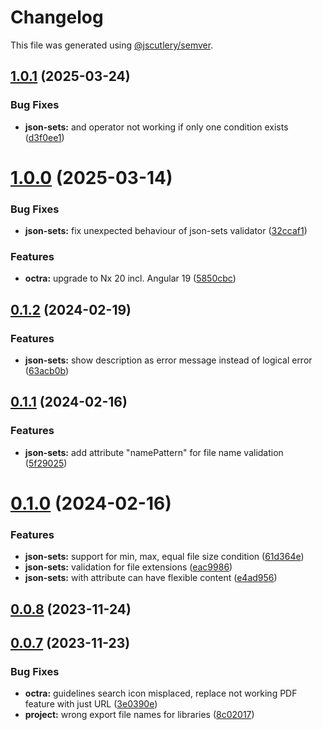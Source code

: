 # Changelog

This file was generated using [@jscutlery/semver](https://github.com/jscutlery/semver).

## [1.0.1](https://github.com/IPS-LMU/octra/compare/json-sets-1.0.0...json-sets-1.0.1) (2025-03-24)


### Bug Fixes

* **json-sets:** and operator not working if only one condition exists ([d3f0ee1](https://github.com/IPS-LMU/octra/commit/d3f0ee1eaed659531c77ed541f51bcb6f3bf9ccb))



# [1.0.0](https://github.com/IPS-LMU/octra/compare/json-sets-0.1.2...json-sets-1.0.0) (2025-03-14)


### Bug Fixes

* **json-sets:** fix unexpected behaviour of json-sets validator ([32ccaf1](https://github.com/IPS-LMU/octra/commit/32ccaf1d06ca83e2ea3cde6a9565aed75938cfb4))


### Features

* **octra:** upgrade to Nx 20 incl. Angular 19 ([5850cbc](https://github.com/IPS-LMU/octra/commit/5850cbcb71a6664ca53e9a038443e913390910c3))



## [0.1.2](https://github.com/IPS-LMU/octra/compare/json-sets-0.1.1...json-sets-0.1.2) (2024-02-19)

### Features

- **json-sets:** show description as error message instead of logical error ([63acb0b](https://github.com/IPS-LMU/octra/commit/63acb0b971c4ccd8900a1d4b3a9674c8772917f4))

## [0.1.1](https://github.com/IPS-LMU/octra/compare/json-sets-0.1.0...json-sets-0.1.1) (2024-02-16)

### Features

- **json-sets:** add attribute "namePattern" for file name validation ([5f29025](https://github.com/IPS-LMU/octra/commit/5f290255a05dc11e41bfdba795bb9ad871719446))

# [0.1.0](https://github.com/IPS-LMU/octra/compare/json-sets-0.0.8...json-sets-0.1.0) (2024-02-16)

### Features

- **json-sets:** support for min, max, equal file size condition ([61d364e](https://github.com/IPS-LMU/octra/commit/61d364e8591c719b5895a5e5fa504a6f4a3d8ad9))
- **json-sets:** validation for file extensions ([eac9986](https://github.com/IPS-LMU/octra/commit/eac99866d622ebfe69b61179014db00c61b06307))
- **json-sets:** with attribute can have flexible content ([e4ad956](https://github.com/IPS-LMU/octra/commit/e4ad956e1f30d957be76c1d59e1b4927251f35b8))

## [0.0.8](https://github.com/IPS-LMU/octra/compare/json-sets-0.0.7...json-sets-0.0.8) (2023-11-24)

## [0.0.7](https://github.com/IPS-LMU/octra/compare/json-sets-0.0.6...json-sets-0.0.7) (2023-11-23)

### Bug Fixes

- **octra:** guidelines search icon misplaced, replace not working PDF feature with just URL ([3e0390e](https://github.com/IPS-LMU/octra/commit/3e0390e4d8373c72774f862f46c618ac53404f09))
- **project:** wrong export file names for libraries ([8c02017](https://github.com/IPS-LMU/octra/commit/8c02017e1263c8f1dd3353966482f80e0e8f396d))
